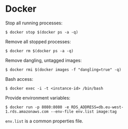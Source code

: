 Docker
======

Stop all running processes:

	$ docker stop $(docker ps -a -q)
	
Remove all stopped processes:

	$ docker rm $(docker ps -a -q)

Remove dangling, untagged images:

	$ docker rmi $(docker images -f "dangling=true" -q)

Bash access:

	$ docker exec -i -t <instance-id> /bin/bash
	
Provide environment variables:

	$ docker run -p 8080:8080 -e RDS_ADDRESS=db.eu-west-1.rds.amazonaws.com --env-file env.list image:tag
  
`env.list` is a common properties file.
  
  
  
  

